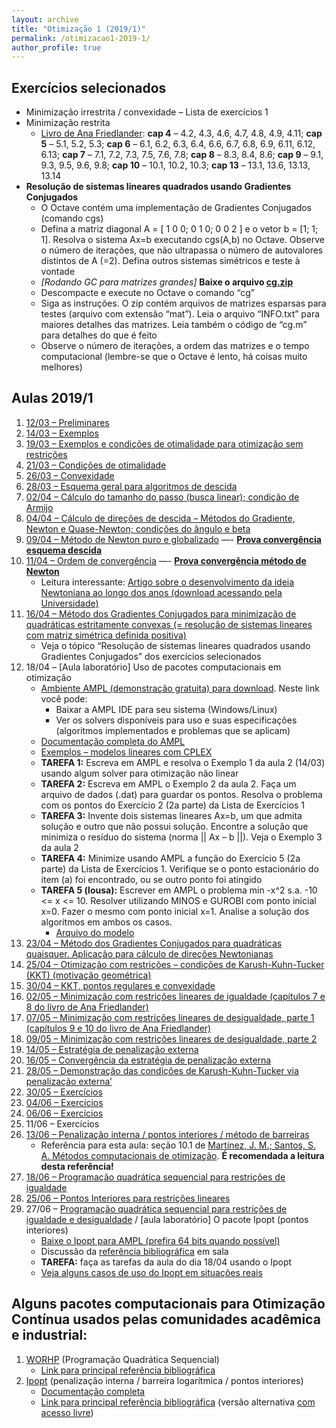 ```yaml
---
layout: archive
title: "Otimização 1 (2019/1)"
permalink: /otimizacao1-2019-1/
author_profile: true
---
```


## Exercícios selecionados

*   Minimização irrestrita / convexidade – Lista de exercícios 1
*   Minimização restrita
    *   [Livro de Ana Friedlander](https://www.ime.unicamp.br/~friedlan/livro.pdf): **cap 4** – 4.2, 4.3, 4.6, 4.7, 4.8, 4.9, 4.11; **cap 5** – 5.1, 5.2, 5.3; **cap 6** – 6.1, 6.2, 6.3, 6.4, 6.6, 6.7, 6.8, 6.9, 6.11, 6.12, 6.13; **cap 7** – 7.1, 7.2, 7.3, 7.5, 7.6, 7.8; **cap 8** – 8.3, 8.4, 8.6; **cap 9** – 9.1, 9.3, 9.5, 9.6, 9.8; **cap 10** – 10.1, 10.2, 10.3; **cap 13** – 13.1, 13.6, 13.13, 13.14
*   **Resolução de sistemas lineares quadrados usando Gradientes Conjugados**
    *   O Octave contém uma implementação de Gradientes Conjugados (comando cgs)
    *   Defina a matriz diagonal A = [ 1 0 0; 0 1 0; 0 0 2 ] e o vetor b = [1; 1; 1]. Resolva o sistema Ax=b executando cgs(A,b) no Octave. Observe o número de iterações, que não ultrapassa o número de autovalores distintos de A (=2). Defina outros sistemas simétricos e teste à vontade
    *   _[Rodando GC para matrizes grandes]_ **Baixe o arquivo [cg.zip](https://drive.google.com/open?id=11zkrXqMWAu-SXtGMZn-KT2-HClsMTwkU)**
    *   Descompacte e execute no Octave o comando “cg”
    *   Siga as instruções. O zip contém arquivos de matrizes esparsas para testes (arquivo com extensão “mat”). Leia o arquivo “INFO.txt” para maiores detalhes das matrizes. Leia também o código de “cg.m” para detalhes do que é feito
    *   Observe o número de iterações, a ordem das matrizes e o tempo computacional (lembre-se que o Octave é lento, há coisas muito melhores)

## Aulas 2019/1

1.  [12/03 – Preliminares](https://drive.google.com/open?id=1PBl3CGWB82QZk8rWp7co3oRsp3uKpsIq)
2.  [14/03 – Exemplos](https://drive.google.com/open?id=1i3vJhnFr9OJ3xNZfEJWDWgOgmsOapl5A)
3.  [19/03 – Exemplos e condições de otimalidade para otimização sem restrições](https://drive.google.com/file/d/15-VfX7wP-L8kUbgjh3ZjMgQOgfnGpM8T/view?usp=drivesdk)
4.  [21/03 – Condições de otimalidade](https://drive.google.com/file/d/1aM2ShygSGEiBxHp3YmFnAf1zH2NRZUNY/view?usp=drivesdk)
5.  [26/03 – Convexidade](https://drive.google.com/open?id=1laCW-SL4L0j3uIEs_51eqU-TtWhqJfwT)
6.  [28/03 – Esquema geral para algoritmos de descida](https://drive.google.com/open?id=1HxlAv-79kiGZVnfzwjWLBNlNRXOhu_Rh)
7.  [02/04 – Cálculo do tamanho do passo (busca linear); condição de Armijo](https://drive.google.com/open?id=17rwVUpAiaVVguPI6lrv78YElBNzEDok-)
8.  [04/04 – Cálculo de direções de descida – Métodos do Gradiente, Newton e Quase-Newton; condições do ângulo e beta](https://drive.google.com/open?id=1Hy2HaPoSToopJivOBOyZ5DANLUcJYwew)
9.  [09/04 – Método de Newton puro e globalizado](https://drive.google.com/file/d/1SSsAYQH-YR2VMOKHcVltHz3HJ0QwXlLi/view?usp=drivesdk) —- **[Prova convergência esquema descida](https://drive.google.com/open?id=1f7Kf-knx6WqhYQd5RjdW4cjTuYVaQpGf)**
10.  [11/04 – Ordem de convergência](https://drive.google.com/file/d/1gufZ8FLC6dmWQyrlbfzHxYj9M7nJcxRm/view?usp=drivesdk) —- [**Prova convergência método de Newton**](https://drive.google.com/open?id=1FaBxKMdK4TJOaMGDiOz2P3Cz4l4N3LYV)
     -  Leitura interessante: [Artigo sobre o desenvolvimento da ideia Newtoniana ao longo dos anos (download acessando pela Universidade)](https://doi.org/10.1007/978-3-319-94015-1_9)
11.  [16/04 – Método dos Gradientes Conjugados para minimização de quadráticas estritamente convexas (= resolução de sistemas lineares com matriz simétrica definida positiva)](https://drive.google.com/open?id=1jc3w_T6ylwTOcm79W-teVnYXEWzdfU7N)
     -  Veja o tópico “Resolução de sistemas lineares quadrados usando Gradientes Conjugados” dos exercícios selecionados
12.  18/04 – [Aula laboratório] Uso de pacotes computacionais em otimização
     -  [Ambiente AMPL (demonstração gratuita) para download](https://ampl.com/try-ampl/download-a-free-demo/). Neste link você pode:
        -  Baixar a AMPL IDE para seu sistema (Windows/Linux)
        -  Ver os solvers disponíveis para uso e suas especificações (algoritmos implementados e problemas que se aplicam)
     -  [Documentação completa do AMPL](https://ampl.com/resources/the-ampl-book/)
     -  [Exemplos – modelos lineares com CPLEX](https://www.cos.ufrj.br/~danielalubke/downloads.html)
     -  **TAREFA 1:** Escreva em AMPL e resolva o Exemplo 1 da aula 2 (14/03) usando algum solver para otimização não linear
     -  **TAREFA 2:** Escreva em AMPL o Exemplo 2 da aula 2\. Faça um arquivo de dados (.dat) para guardar os pontos. Resolva o problema com os pontos do Exercício 2 (2a parte) da Lista de Exercícios 1
     -  **TAREFA 3:** Invente dois sistemas lineares Ax=b, um que admita solução e outro que não possui solução. Encontre a solução que minimiza o resíduo do sistema (norma || Ax – b ||). Veja o Exemplo 3 da aula 2
     -  **TAREFA 4:** Minimize usando AMPL a função do Exercício 5 (2a parte) da Lista de Exercícios 1\. Verifique se o ponto estacionário do item (a) foi encontrado, ou se outro ponto foi atingido
     -  **TAREFA 5 (lousa):** Escrever em AMPL o problema min -x^2 s.a. -10 <= x <= 10\. Resolver utilizando MINOS e GUROBI com ponto inicial x=0\. Fazer o mesmo com ponto inicial x=1\. Analise a solução dos algoritmos em ambos os casos.
        -  [Arquivo do modelo](https://drive.google.com/open?id=1J5B-Th6XFmEmjdt6f_6OPSHslIGihLe4)
13.  [23/04 – Método dos Gradientes Conjugados para quadráticas quaisquer. Aplicação para cálculo de direções Newtonianas](https://drive.google.com/file/d/1tQknDA8AEbXQsXBd8UHEJP0-_gmQiwNd/view?usp=drivesdk)
14.  [25/04 – Otimização com restrições – condições de Karush-Kuhn-Tucker (KKT) (motivação geométrica)](https://drive.google.com/open?id=1mEj47JIKDO6CeRAv8ptcvO6JfQzDQtGS)
15.  [30/04 – KKT, pontos regulares e convexidade](https://drive.google.com/file/d/1bgp8z4aigNX4xoTAyF3r6r5az9LTDr0A/view?usp=drivesdk)
16.  [02/05 – Minimização com restrições lineares de igualdade (capítulos 7 e 8 do livro de Ana Friedlander)](https://drive.google.com/open?id=1ww58_Jmnpn92QQuTxYyw7_3K_BfZZ8Lo)
17.  [07/05 – Minimização com restrições lineares de desigualdade, parte 1 (capítulos 9 e 10 do livro de Ana Friedlander)](https://drive.google.com/open?id=16YQY82w2UBZ00M5-9hRrupL8gmdHSfPd)
18.  [09/05 – Minimização com restrições lineares de desigualdade, parte 2](https://drive.google.com/file/d/1WC0e-IhqLGuHENBbtCJQZnh3rjmjlwpH/view?usp=drivesdk)
19.  [14/05 – Estratégia de penalização externa](https://drive.google.com/open?id=1OgFeMsSdSpY9dt8ppRcWbsymyQsM7jmz)
20.  [16/05 – Convergência da estratégia de penalização externa](https://drive.google.com/file/d/1bzgryw0Dw0_bognvDVTAPUZP7pS1M95a/view?usp=drivesdk)
21.  [28/05 – Demonstração das condições de Karush-Kuhn-Tucker via penalização externa’](https://drive.google.com/open?id=12vlGu5iZgLccCVGqdH72GTOoMZRGaYMK)
22.  [30/05 – Exercícios](https://drive.google.com/open?id=1sJKY_a15U26TUHwgzTjHBQ6juaFYrq4Z)
23.  [04/06 – Exercícios](https://drive.google.com/open?id=1Ulk5G4zxgOEBywBJeIobIBAKQRBuxe1C)
24.  [06/06 – Exercícios](https://drive.google.com/open?id=10J67KGyD8dam4zehhzPiIGe6DU4pl6ml)
25.  11/06 – Exercícios
26.  [13/06 – Penalização interna / pontos interiores / método de barreiras](https://drive.google.com/open?id=1p16qV6tEMwd6wv2-zCfXuiOadaFQ1SDE)
     -  Referência para esta aula: seção 10.1 de [Martínez, J. M.; Santos, S. A. Métodos computacionais de otimização](https://www.ime.unicamp.br/~sandra/MT601/handouts/MCDO_completo.pdf). **É recomendada a leitura desta referência!**
27.  [18/06 – Programação quadrática sequencial para restrições de igualdade](https://drive.google.com/file/d/1QxJmRZ5Ez8WuhKx9xHditQ76GwDyUqzG/view?usp=drivesdk)
28.  [25/06 – Pontos Interiores para restrições lineares](https://drive.google.com/open?id=1i84lEqKUEhX6VJBj3RpDkMS6RPl38J9L)
29.  27/06 – [Programação quadrática sequencial para restrições de igualdade e desigualdade](https://drive.google.com/open?id=1gokBR72K3qG_yYu2r9avf_b2FVczGHnY) / [aula laboratório] O pacote Ipopt (pontos interiores)
     -  [Baixe o Ipopt para AMPL (prefira 64 bits quando possível)](https://ampl.com/products/solvers/open-source/)
     -  Discussão da [referência bibliográfica](http://www.optimization-online.org/DB_HTML/2004/03/836.html) em sala
     -  **TAREFA:** faça as tarefas da aula do dia 18/04 usando o Ipopt
     -  [Veja alguns casos de uso do Ipopt em situações reais](https://projects.coin-or.org/Ipopt/wiki/SuccessStories)

## Alguns pacotes computacionais para Otimização Contínua usados pelas comunidades acadêmica e industrial:

1.  [WORHP](https://worhp.de/) (Programação Quadrática Sequencial)
    -  [Link para principal referência bibliográfica](https://link.springer.com/chapter/10.1007%2F978-1-4614-4469-5_4)
2.  [Ipopt](https://github.com/coin-or/Ipopt) (penalização interna / barreira logarítmica / pontos interiores)
    -  [Documentação completa](https://coin-or.github.io/Ipopt/)
    -  [Link para principal referência bibliográfica](https://link.springer.com/article/10.1007/s10107-004-0559-y) (versão alternativa [com acesso livre](http://www.optimization-online.org/DB_HTML/2004/03/836.html))
